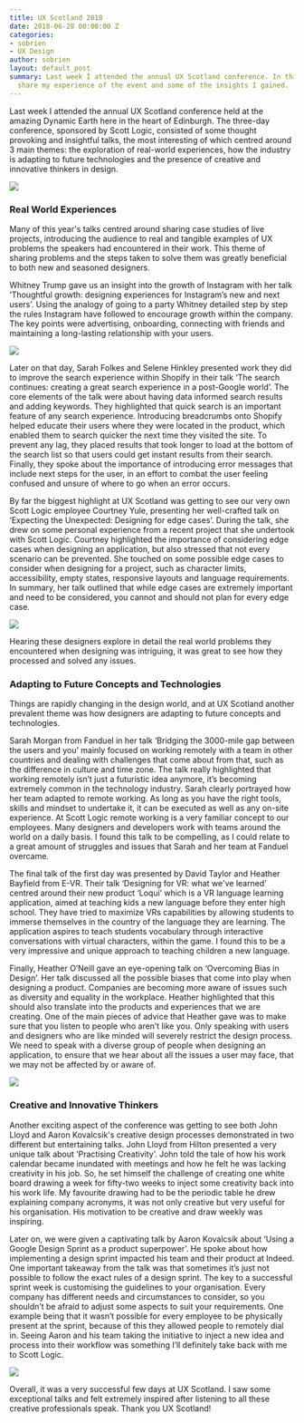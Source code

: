 ```yaml
---
title: UX Scotland 2018
date: 2018-06-28 00:00:00 Z
categories:
- sobrien
- UX Design
author: sobrien
layout: default_post
summary: Last week I attended the annual UX Scotland conference. In this post, I will
  share my experience of the event and some of the insights I gained.
---
```


Last week I attended the annual UX Scotland conference held at the amazing Dynamic Earth here in the heart of Edinburgh. The three-day conference, sponsored by Scott Logic, consisted of some thought provoking and insightful talks, the most interesting of which centred around 3 main themes: the exploration of real-world experiences, how the industry is adapting to future technologies and the presence of creative and innovative thinkers in design.

<img src="{{ site.baseurl }}/sobrien/assets/uxscotland2018/image001.jpg" />

### Real World Experiences

Many of this year's talks centred around sharing case studies of live projects, introducing the audience to real and tangible examples of UX problems the speakers had encountered in their work. This theme of sharing problems and the steps taken to solve them was greatly beneficial to both new and seasoned designers.

Whitney Trump gave us an insight into the growth of Instagram with her talk ‘Thoughtful growth: designing experiences for Instagram’s new and next users’. Using the analogy of going to a party Whitney detailed step by step the rules Instagram have followed to encourage growth within the company. The key points were advertising, onboarding, connecting with friends and maintaining a long-lasting relationship with your users.

<img src="{{ site.baseurl }}/sobrien/assets/uxscotland2018/image002.jpg" />

Later on that day, Sarah Folkes and Selene Hinkley presented work they did to improve the search experience within Shopify in their talk ‘The search continues: creating a great search experience in a post-Google world’. The core elements of the talk were about having data informed search results and adding keywords. They highlighted that quick search is an important feature of any search experience. Introducing breadcrumbs onto Shopify helped educate their users where they were located in the product, which enabled them to search quicker the next time they visited the site. To prevent any lag, they placed results that took longer to load at the bottom of the search list so that users could get instant results from their search. Finally, they spoke about the importance of introducing error messages that include next steps for the user, in an effort to combat the user feeling confused and unsure of where to go when an error occurs.

By far the biggest highlight at UX Scotland was getting to see our very own Scott Logic employee Courtney Yule, presenting her well-crafted talk on ‘Expecting the Unexpected: Designing for edge cases’. During the talk, she drew on some personal experience from a recent project that she undertook with Scott Logic. Courtney highlighted the importance of considering edge cases when designing an application, but also stressed that not every scenario can be prevented. She touched on some possible edge cases to consider when designing for a project, such as character limits, accessibility, empty states, responsive layouts and language requirements. In summary, her talk outlined that while edge cases are extremely important and need to be considered, you cannot and should not plan for every edge case.

<img src="{{ site.baseurl }}/sobrien/assets/uxscotland2018/image003.jpg" />

Hearing these designers explore in detail the real world problems they encountered when designing was intriguing, it was great to see how they processed and solved any issues.

### Adapting to Future Concepts and Technologies

Things are rapidly changing in the design world, and at UX Scotland another prevalent theme was how designers are adapting to future concepts and technologies.

Sarah Morgan from Fanduel in her talk ‘Bridging the 3000-mile gap between the users and you’ mainly focused on working remotely with a team in other countries and dealing with challenges that come about from that, such as the difference in culture and time zone. The talk really highlighted that working remotely isn’t just a futuristic idea anymore, it’s becoming extremely common in the technology industry. Sarah clearly portrayed how her team adapted to remote working. As long as you have the right tools, skills and mindset to undertake it, it can be executed as well as any on-site experience. At Scott Logic remote working is a very familiar concept to our employees. Many designers and developers work with teams around the world on a daily basis. I found this talk to be compelling, as I could relate to a great amount of struggles and issues that Sarah and her team at Fanduel overcame.

The final talk of the first day was presented by David Taylor and Heather Bayfield from E-VR. Their talk ‘Designing for VR: what we've learned’ centred around their new product ‘Loqui’ which is a VR language learning application, aimed at teaching kids a new language before they enter high school. They have tried to maximize VRs capabilities by allowing students to immerse themselves in the country of the language they are learning. The application aspires to teach students vocabulary through interactive conversations with virtual characters, within the game. I found this to be a very impressive and unique approach to teaching children a new language.

Finally, Heather O’Neill gave an eye-opening talk on ‘Overcoming Bias in Design’. Her talk discussed all the possible biases that come into play when designing a product. Companies are becoming more aware of issues such as diversity and equality in the workplace. Heather highlighted that this should also translate into the products and experiences that we are creating. One of the main pieces of advice that Heather gave was to make sure that you listen to people who aren’t like you. Only speaking with users and designers who are like minded will severely restrict the design process. We need to speak with a diverse group of people when designing an application, to ensure that we hear about all the issues a user may face, that we may not be affected by or aware of.

<img src="{{ site.baseurl }}/sobrien/assets/uxscotland2018/image004.jpg" />

### Creative and Innovative Thinkers

Another exciting aspect of the conference was getting to see both John Lloyd and Aaron Kovalcsik's creative design processes demonstrated in two different but entertaining talks.
John Lloyd from Hilton presented a very unique talk about ‘Practising Creativity’. John told the tale of how his work calendar became inundated with meetings and how he felt he was lacking creativity in his job. So, he set himself the challenge of creating one white board drawing a week for fifty-two weeks to inject some creativity back into his work life. My favourite drawing had to be the periodic table he drew explaining company acronyms, it was not only creative but very useful for his organisation. His motivation to be creative and draw weekly was inspiring.

Later on, we were given a captivating talk by Aaron Kovalcsik about ‘Using a Google Design Sprint as a product superpower’. He spoke about how implementing a design sprint impacted his team and their product at Indeed. One important takeaway from the talk was that sometimes it’s just not possible to follow the exact rules of a design sprint. The key to a successful sprint week is customising the guidelines to your organisation. Every company has different needs and circumstances to consider, so you shouldn’t be afraid to adjust some aspects to suit your requirements. One example being that it wasn’t possible for every employee to be physically present at the sprint, because of this they allowed people to remotely dial in. Seeing Aaron and his team taking the initiative to inject a new idea and process into their workflow was something I’ll definitely take back with me to Scott Logic.

<img src="{{ site.baseurl }}/sobrien/assets/uxscotland2018/image005.jpg" />

Overall, it was a very successful few days at UX Scotland. I saw some exceptional talks and felt extremely inspired after listening to all these creative professionals speak. Thank you UX Scotland!
